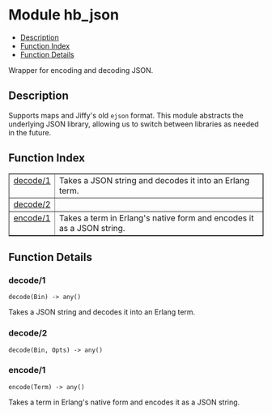 

# Module hb_json #
* [Description](#description)
* [Function Index](#index)
* [Function Details](#functions)

Wrapper for encoding and decoding JSON.

<a name="description"></a>

## Description ##
Supports maps and Jiffy's old
`ejson` format. This module abstracts the underlying JSON library, allowing
us to switch between libraries as needed in the future.<a name="index"></a>

## Function Index ##


<table width="100%" border="1" cellspacing="0" cellpadding="2" summary="function index"><tr><td valign="top"><a href="#decode-1">decode/1</a></td><td>Takes a JSON string and decodes it into an Erlang term.</td></tr><tr><td valign="top"><a href="#decode-2">decode/2</a></td><td></td></tr><tr><td valign="top"><a href="#encode-1">encode/1</a></td><td>Takes a term in Erlang's native form and encodes it as a JSON string.</td></tr></table>


<a name="functions"></a>

## Function Details ##

<a name="decode-1"></a>

### decode/1 ###

`decode(Bin) -> any()`

Takes a JSON string and decodes it into an Erlang term.

<a name="decode-2"></a>

### decode/2 ###

`decode(Bin, Opts) -> any()`

<a name="encode-1"></a>

### encode/1 ###

`encode(Term) -> any()`

Takes a term in Erlang's native form and encodes it as a JSON string.

